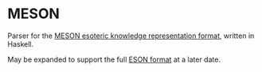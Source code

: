 # MESON
Parser for the [MESON esoteric knowledge representation format](https://esolangs.org/wiki/MESON), written in Haskell.

May be expanded to support the full [ESON format](https://esolangs.org/wiki/ESON) at a later date.
